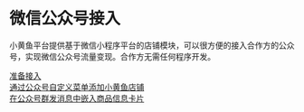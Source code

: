 # 微信公众号接入

小黄鱼平台提供基于微信小程序平台的店铺模块，可以很方便的接入合作方的公众号，实现微信公众号流量变现。合作方无需任何程序开发。  

[准备接入](准备.md)  
[通过公众号自定义菜单添加小黄鱼店铺](自定义菜单.md)  
[在公众号群发消息中嵌入商品信息卡片](嵌入商品.md)  